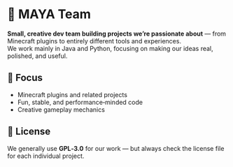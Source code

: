# 🤝 MAYA Team

**Small, creative dev team building projects we’re passionate about** — from Minecraft plugins to entirely different tools and experiences.  
We work mainly in Java and Python, focusing on making our ideas real, polished, and useful.

## 🎯 Focus
- Minecraft plugins and related projects
- Fun, stable, and performance‑minded code
- Creative gameplay mechanics

## 📜 License
We generally use **GPL‑3.0** for our work — but always check the license file for each individual project.
